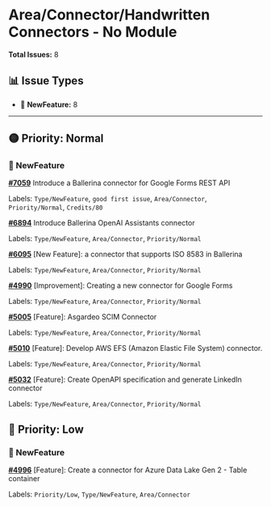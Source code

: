 # Area/Connector/Handwritten Connectors - No Module

**Total Issues:** 8

## 📊 Issue Types

- 🚀 **NewFeature:** 8

---

## 🟡 Priority: Normal

### 🚀 NewFeature

**[#7059](https://github.com/ballerina-platform/ballerina-library/issues/7059)** Introduce a Ballerina connector for Google Forms REST API

Labels: `Type/NewFeature`, `good first issue`, `Area/Connector`, `Priority/Normal`, `Credits/80`

**[#6894](https://github.com/ballerina-platform/ballerina-library/issues/6894)** Introduce Ballerina OpenAI Assistants connector

Labels: `Type/NewFeature`, `Area/Connector`, `Priority/Normal`

**[#6095](https://github.com/ballerina-platform/ballerina-library/issues/6095)** [New Feature]: a connector that supports ISO 8583 in Ballerina

Labels: `Type/NewFeature`, `Area/Connector`, `Priority/Normal`

**[#4990](https://github.com/ballerina-platform/ballerina-library/issues/4990)** [Improvement]: Creating a new connector for Google Forms

Labels: `Type/NewFeature`, `Area/Connector`, `Priority/Normal`

**[#5005](https://github.com/ballerina-platform/ballerina-library/issues/5005)** [Feature]: Asgardeo SCIM Connector

Labels: `Type/NewFeature`, `Area/Connector`, `Priority/Normal`

**[#5010](https://github.com/ballerina-platform/ballerina-library/issues/5010)** [Feature]: Develop  AWS EFS (Amazon Elastic File System) connector.

Labels: `Type/NewFeature`, `Area/Connector`, `Priority/Normal`

**[#5032](https://github.com/ballerina-platform/ballerina-library/issues/5032)** [Feature]: Create OpenAPI specification and generate LinkedIn connector

Labels: `Type/NewFeature`, `Area/Connector`, `Priority/Normal`

## 🔵 Priority: Low

### 🚀 NewFeature

**[#4996](https://github.com/ballerina-platform/ballerina-library/issues/4996)** [Feature]: Create a connector for Azure Data Lake Gen 2 - Table container

Labels: `Priority/Low`, `Type/NewFeature`, `Area/Connector`

